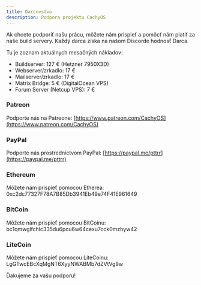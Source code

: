```yaml
---
title: Darcovstvo
description: Podpora projektu CachyOS
---
```


Ak chcete podporiť našu prácu, môžete nám prispieť a pomôcť nám platiť za naše build servery.
Každý darca získa na našom Discorde hodnosť Darca.

Tu je zoznam aktuálnych mesačných nákladov:

- Buildserver: 127 € (Hetzner 7950X3D)
- Webserver/zrkadlo: 17 €
- Mailserver/zrkadlo: 17 €
- Matrix Bridge: 5 € (DigitalOcean VPS)
- Forum Server (Netcup VPS): 7 €

### Patreon

Podporte nás na Patreone:
[https://www.patreon.com/CachyOS](https://www.patreon.com/CachyOS)

### PayPal

Podporte nás prostredníctvom PayPal:
[https://paypal.me/pttrr](https://paypal.me/pttrr)

### Ethereum

Môžete nám prispieť pomocou Etherea:
0xc2dc77327F78A7B85Db3941Eb49e74F41E961649

### BitCoin

Môžete nám prispieť pomocou BitCoinu:
bc1qmwglfchlc335du6pcu6w64cexu7cck0mzhyw42

### LiteCoin

Môžete nám prispieť pomocou LiteCoinu:
LgGTwcEBcXqMgNT6XyyNWABMb7dZVtVg9w

Ďakujeme za vašu podporu!
